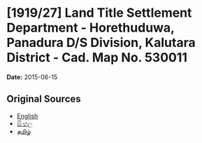 # [1919/27] Land Title Settlement Department - Horethuduwa, Panadura D/S Division, Kalutara District - Cad. Map No. 530011

**Date:** 2015-06-15

## Original Sources

- [English](https://documents.gov.lk/view/extra-gazettes/2015/6/1919-27_E.pdf)
- [සිංහල](https://documents.gov.lk/view/extra-gazettes/2015/6/1919-27_S.pdf)
- [தமிழ்](https://documents.gov.lk/view/extra-gazettes/2015/6/1919-27_T.pdf)
